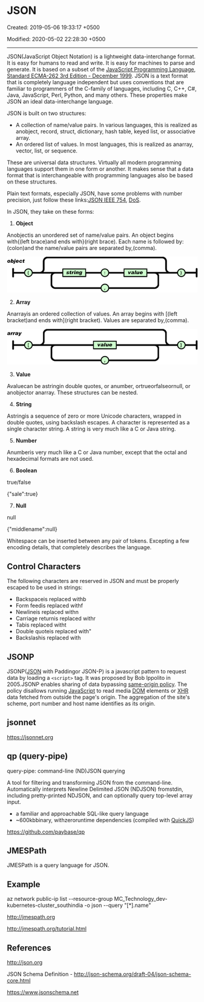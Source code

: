 # JSON

Created: 2019-05-06 19:33:17 +0500

Modified: 2020-05-02 22:28:30 +0500

---

JSON(JavaScript Object Notation) is a lightweight data-interchange format. It is easy for humans to read and write. It is easy for machines to parse and generate. It is based on a subset of the [JavaScript Programming Language](http://javascript.crockford.com/), [Standard ECMA-262 3rd Edition - December 1999](http://www.ecma-international.org/publications/files/ecma-st/ECMA-262.pdf). JSON is a text format that is completely language independent but uses conventions that are familiar to programmers of the C-family of languages, including C, C++, C#, Java, JavaScript, Perl, Python, and many others. These properties make JSON an ideal data-interchange language.

JSON is built on two structures:

- A collection of name/value pairs. In various languages, this is realized as anobject, record, struct, dictionary, hash table, keyed list, or associative array.
- An ordered list of values. In most languages, this is realized as anarray, vector, list, or sequence.

These are universal data structures. Virtually all modern programming languages support them in one form or another. It makes sense that a data format that is interchangeable with programming languages also be based on these structures.

Plain text formats, especially JSON, have some problems with number precision, just follow these links:[JSON IEEE 754](https://groups.google.com/forum/#!topic/twitter-development-talk/ahbvo3VTIYI), [DoS](https://www.reddit.com/r/java/comments/9jyv58/lowbandwidth_dos_vulnerability_in_jacksons/).

In JSON, they take on these forms:

1. **Object**

Anobjectis an unordered set of name/value pairs. An object begins with{(left brace)and ends with}(right brace). Each name is followed by:(colon)and the name/value pairs are separated by,(comma).

![image](media/JSON-image1.gif)

2. **Array**

Anarrayis an ordered collection of values. An array begins with [(left bracket)and ends with](right bracket). Values are separated by,(comma).

![ател Леше ](media/JSON-image2.gif)

3. **Value**

Avaluecan be astringin double quotes, or anumber, ortrueorfalseornull, or anobjector anarray. These structures can be nested.

4. **String**

Astringis a sequence of zero or more Unicode characters, wrapped in double quotes, using backslash escapes. A character is represented as a single character string. A string is very much like a C or Java string.

5. **Number**

Anumberis very much like a C or Java number, except that the octal and hexadecimal formats are not used.

6. **Boolean**

true/false

{"sale":true}

7. **Null**

null

{"middlename":null}

Whitespace can be inserted between any pair of tokens. Excepting a few encoding details, that completely describes the language.

## Control Characters

The following characters are reserved in JSON and must be properly escaped to be used in strings:

- Backspaceis replaced withb
- Form feedis replaced withf
- Newlineis replaced withn
- Carriage returnis replaced withr
- Tabis replaced witht
- Double quoteis replaced with"
- Backslashis replaced with

## JSONP

JSONP([JSON](https://en.wikipedia.org/wiki/JSON) with Paddingor JSON-P) is a javascript pattern to request data by loading a `<script>` tag. It was proposed by Bob Ippolito in 2005.JSONP enables sharing of data bypassing [same-origin policy](https://en.wikipedia.org/wiki/Same-origin_policy). The policy disallows running [JavaScript](https://en.wikipedia.org/wiki/JavaScript) to read media [DOM](https://en.wikipedia.org/wiki/Document_Object_Model) elements or [XHR](https://en.wikipedia.org/wiki/XMLHttpRequest) data fetched from outside the page's origin. The aggregation of the site's scheme, port number and host name identifies as its origin.

## jsonnet

<https://jsonnet.org>

## qp (query-pipe)

query-pipe: command-line (ND)JSON querying

A tool for filtering and transforming JSON from the command-line. Automatically interprets Newline Delimited JSON (NDJSON) fromstdin, including pretty-printed NDJSON, and can optionally query top-level array input.

- a familiar and approachable SQL-like query language
- ~600kbbinary, withzeroruntime dependencies (compiled with [QuickJS](https://bellard.org/quickjs/))

<https://github.com/paybase/qp>

## JMESPath

JMESPath is a query language for JSON.

## Example

az network public-ip list --resource-group MC_Technology_dev-kubernetes-cluster_southindia -o json --query "[*].name"

<http://jmespath.org>

<http://jmespath.org/tutorial.html>

## References

<http://json.org>

JSON Schema Definition - <http://json-schema.org/draft-04/json-schema-core.html>

<https://www.jsonschema.net>
